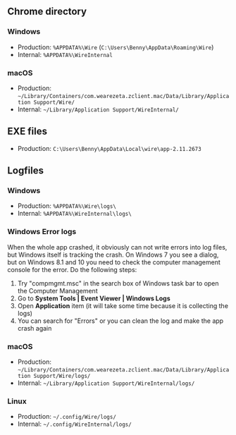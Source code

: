 ## Chrome directory

### Windows

- Production: `%APPDATA%\Wire` (`C:\Users\Benny\AppData\Roaming\Wire`)
- Internal: `%APPDATA%\WireInternal`

### macOS

- Production: `~/Library/Containers/com.wearezeta.zclient.mac/Data/Library/Application Support/Wire/`
- Internal: `~/Library/Application Support/WireInternal/`

## EXE files

- Production: `C:\Users\Benny\AppData\Local\wire\app-2.11.2673`

## Logfiles

### Windows

- Production: `%APPDATA%\Wire\logs\`
- Internal: `%APPDATA%\WireInternal\logs\`

### Windows Error logs
When the whole app crashed, it obviously can not write errors into log files, but Windows itself is tracking the crash. On Windows 7 you see a dialog, but on Windows 8.1 and 10 you need to check the computer management console for the error. Do the following steps:

1. Try "compmgmt.msc" in the search box of Windows task bar to open the Computer Management
2. Go to **System Tools | Event Viewer | Windows Logs**
3. Open **Application** item (it will take some time because it is collecting the logs)
4. You can search for "Errors" or you can clean the log and make the app crash again

### macOS

- Production: `~/Library/Containers/com.wearezeta.zclient.mac/Data/Library/Application Support/Wire/logs/`
- Internal: `~/Library/Application Support/WireInternal/logs/`

### Linux

- Production: `~/.config/Wire/logs/`
- Internal: `~/.config/WireInternal/logs/`
